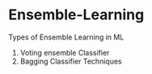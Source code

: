 # Ensemble-Learning
Types of Ensemble Learning in ML
1. Voting ensemble Classifier
2. Bagging Classifier Techniques

